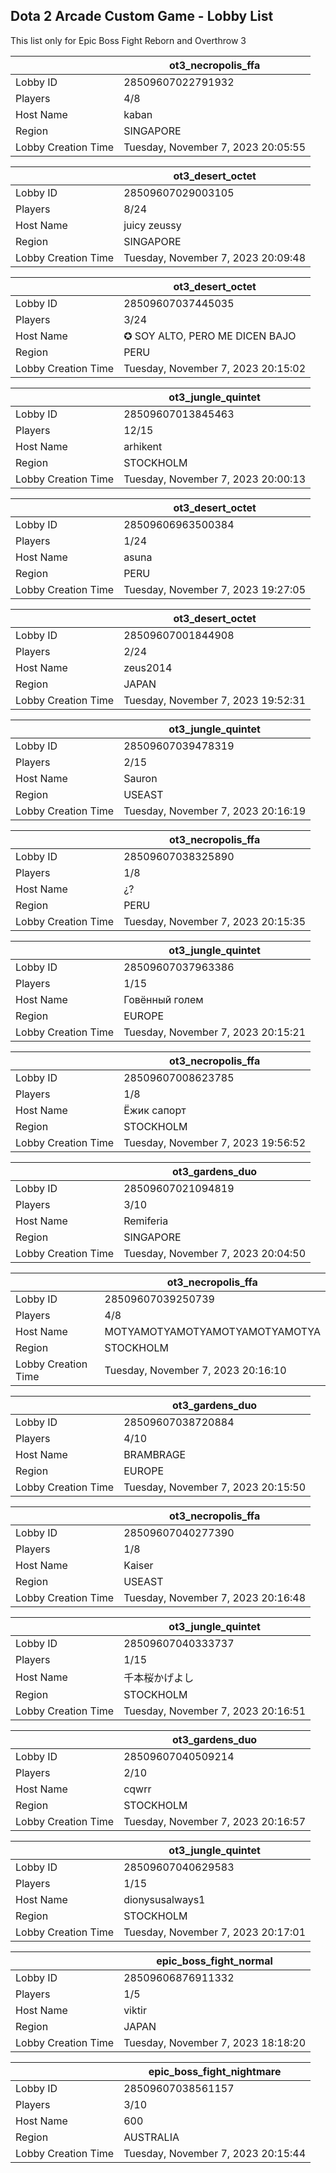 ## Dota 2 Arcade Custom Game - Lobby List

This list only for Epic Boss Fight Reborn and Overthrow 3

|  | ot3_necropolis_ffa |
| ------ | ------ |
| Lobby ID | 28509607022791932 |
| Players | 4/8 |
| Host Name | kaban |
| Region | SINGAPORE |
| Lobby Creation Time | Tuesday, November 7, 2023 20:05:55 |


|  | ot3_desert_octet |
| ------ | ------ |
| Lobby ID | 28509607029003105 |
| Players | 8/24 |
| Host Name | juicy zeussy |
| Region | SINGAPORE |
| Lobby Creation Time | Tuesday, November 7, 2023 20:09:48 |


|  | ot3_desert_octet |
| ------ | ------ |
| Lobby ID | 28509607037445035 |
| Players | 3/24 |
| Host Name | ✪ SOY ALTO, PERO ME DICEN BAJO |
| Region | PERU |
| Lobby Creation Time | Tuesday, November 7, 2023 20:15:02 |


|  | ot3_jungle_quintet |
| ------ | ------ |
| Lobby ID | 28509607013845463 |
| Players | 12/15 |
| Host Name | arhikent |
| Region | STOCKHOLM |
| Lobby Creation Time | Tuesday, November 7, 2023 20:00:13 |


|  | ot3_desert_octet |
| ------ | ------ |
| Lobby ID | 28509606963500384 |
| Players | 1/24 |
| Host Name | asuna |
| Region | PERU |
| Lobby Creation Time | Tuesday, November 7, 2023 19:27:05 |


|  | ot3_desert_octet |
| ------ | ------ |
| Lobby ID | 28509607001844908 |
| Players | 2/24 |
| Host Name | zeus2014 |
| Region | JAPAN |
| Lobby Creation Time | Tuesday, November 7, 2023 19:52:31 |


|  | ot3_jungle_quintet |
| ------ | ------ |
| Lobby ID | 28509607039478319 |
| Players | 2/15 |
| Host Name | Sauron |
| Region | USEAST |
| Lobby Creation Time | Tuesday, November 7, 2023 20:16:19 |


|  | ot3_necropolis_ffa |
| ------ | ------ |
| Lobby ID | 28509607038325890 |
| Players | 1/8 |
| Host Name | ¿? |
| Region | PERU |
| Lobby Creation Time | Tuesday, November 7, 2023 20:15:35 |


|  | ot3_jungle_quintet |
| ------ | ------ |
| Lobby ID | 28509607037963386 |
| Players | 1/15 |
| Host Name | Говённый голем |
| Region | EUROPE |
| Lobby Creation Time | Tuesday, November 7, 2023 20:15:21 |


|  | ot3_necropolis_ffa |
| ------ | ------ |
| Lobby ID | 28509607008623785 |
| Players | 1/8 |
| Host Name | Ёжик сапорт |
| Region | STOCKHOLM |
| Lobby Creation Time | Tuesday, November 7, 2023 19:56:52 |


|  | ot3_gardens_duo |
| ------ | ------ |
| Lobby ID | 28509607021094819 |
| Players | 3/10 |
| Host Name | Remiferia |
| Region | SINGAPORE |
| Lobby Creation Time | Tuesday, November 7, 2023 20:04:50 |


|  | ot3_necropolis_ffa |
| ------ | ------ |
| Lobby ID | 28509607039250739 |
| Players | 4/8 |
| Host Name | MOTYAMOTYAMOTYAMOTYAMOTYAMOTYA |
| Region | STOCKHOLM |
| Lobby Creation Time | Tuesday, November 7, 2023 20:16:10 |


|  | ot3_gardens_duo |
| ------ | ------ |
| Lobby ID | 28509607038720884 |
| Players | 4/10 |
| Host Name | BRAMBRAGE |
| Region | EUROPE |
| Lobby Creation Time | Tuesday, November 7, 2023 20:15:50 |


|  | ot3_necropolis_ffa |
| ------ | ------ |
| Lobby ID | 28509607040277390 |
| Players | 1/8 |
| Host Name | Kaiser |
| Region | USEAST |
| Lobby Creation Time | Tuesday, November 7, 2023 20:16:48 |


|  | ot3_jungle_quintet |
| ------ | ------ |
| Lobby ID | 28509607040333737 |
| Players | 1/15 |
| Host Name | 千本桜かげよし |
| Region | STOCKHOLM |
| Lobby Creation Time | Tuesday, November 7, 2023 20:16:51 |


|  | ot3_gardens_duo |
| ------ | ------ |
| Lobby ID | 28509607040509214 |
| Players | 2/10 |
| Host Name | cqwrr |
| Region | STOCKHOLM |
| Lobby Creation Time | Tuesday, November 7, 2023 20:16:57 |


|  | ot3_jungle_quintet |
| ------ | ------ |
| Lobby ID | 28509607040629583 |
| Players | 1/15 |
| Host Name | dionysusalways1 |
| Region | STOCKHOLM |
| Lobby Creation Time | Tuesday, November 7, 2023 20:17:01 |


|  | epic_boss_fight_normal |
| ------ | ------ |
| Lobby ID | 28509606876911332 |
| Players | 1/5 |
| Host Name | viktir |
| Region | JAPAN |
| Lobby Creation Time | Tuesday, November 7, 2023 18:18:20 |


|  | epic_boss_fight_nightmare |
| ------ | ------ |
| Lobby ID | 28509607038561157 |
| Players | 3/10 |
| Host Name | 600 |
| Region | AUSTRALIA |
| Lobby Creation Time | Tuesday, November 7, 2023 20:15:44 |


